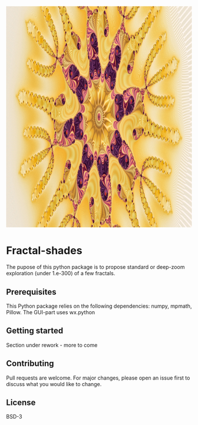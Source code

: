 # <img alt="Flake" src="examples/flake/flake.jpg" height="600">

# Fractal-shades
The pupose of this python package is to propose standard or deep-zoom exploration (under 1.e-300) of a few fractals.

## Prerequisites
This Python package relies on the following dependencies:
numpy, mpmath, Pillow.
The GUI-part uses wx.python 

## Getting started
Section under rework - more to come

## Contributing
Pull requests are welcome. For major changes, please open an issue first to discuss what you would like to change.


## License
BSD-3
